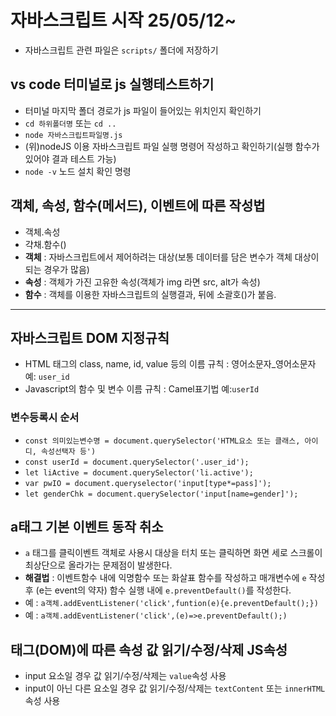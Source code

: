 # 자바스크립트 시작 25/05/12~
* 자바스크립트 관련 파일은 `scripts/` 폴더에 저장하기
## vs code 터미널로 js 실행테스트하기
* 터미널 마지막 폴더 경로가 js 파일이 들어있는 위치인지 확인하기
* `cd 하위폴더명` 또는 `cd ..`
* `node 자바스크립트파일명.js`
* (위)nodeJS 이용 자바스크립트 파일 실행 명령어 작성하고 확인하기(실행 함수가 있어야 결과 테스트 가능)
* `node -v` 노드 설치 확인 명령
## 객체, 속성, 함수(메서드), 이벤트에 따른 작성법
* 객체.속성
* 갹채.함수()
* **객체** : 자바스크립트에서 제어하려는 대상(보통 데이터를 담은 변수가 객체 대상이 되는 경우가 많음)
* **속성** : 객체가 가진 고유한 속성(객체가 img 라면 src, alt가 속성)
* **함수** : 객체를 이용한 자바스크립트의 실행결과, 뒤에 소괄호()가 붙음.
-------------------------------------
## 자바스크립트 DOM 지정규칙
* HTML 태그의 class, name, id, value 등의 이름 규칙 : 영어소문자_영어소문자 예: `user_id`
* Javascript의 함수 및 변수 이름 규칙 : Camel표기법 예:`userId`
### 변수등록시 순서 
* `const 의미있는변수명 = document.querySelector('HTML요소 또는 클래스, 아이디, 속성선택자 등')`
* `const userId = document.querySelector('.user_id');`
* `let liActive = document.querySelector('li.active');`
* `var pwIO = document.queryselector('input[type*=pass]');`
* `let genderChk = document.querySelector('input[name=gender]');`
## a태그 기본 이벤트 동작 취소
* `a` 태그를 클릭이벤트 객체로 사용시 대상을 터치 또는 클릭하면 화면 세로 스크롤이 최상단으로 올라가는 문제점이 발생한다.
* **해결법** : 이벤트함수 내에 익명함수 또는 화살표 함수를 작성하고 매개변수에 `e` 작성후 (e는 event의 약자) 함수 실행 내에 `e.preventDefault()`를 작성한다.
* 예 : `a객체.addEventListener('click',funtion(e){e.preventDefault();})`
* 예 : `a객체.addEventListener('click',(e)=>e.preventDefault();)`
## 태그(DOM)에 따른 속성 값 읽기/수정/삭제 JS속성
* input 요소일 경우 값 읽기/수정/삭제는 `value`속성 사용
* input이 아닌 다른 요소일 경우 값 읽기/수정/삭제는 `textContent` 또는 `innerHTML` 속성 사용